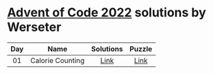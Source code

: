 [Advent of Code 2022](https://adventofcode.com/2022) solutions by Werseter
========================

| Day |                      Name                      |   Solutions   |                   Puzzle                    |
|:---:|:----------------------------------------------:|:-------------:|:-------------------------------------------:|
| 01  |                Calorie Counting                | [Link](Day01) | [Link](http://adventofcode.com/2022/day/1)  |
